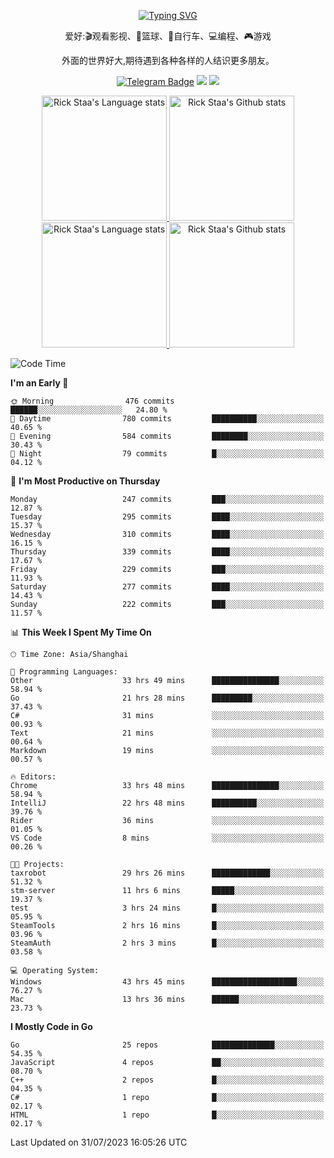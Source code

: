 <div align="center"> 

[![Typing SVG](https://readme-typing-svg.herokuapp.com?size=25&duration=2500&color=eeeeee&vCenter=true&width=200&height=40&lines=Hi+there+%F0%9F%91%8B%F0%9F%8F%BB;I'm+DanBai)](https://git.io/typing-svg)

爱好:🎬观看影视、🏀篮球、🚴自行车、💻编程、🎮游戏

外面的世界好大,期待遇到各种各样的人结识更多朋友。

[![Telegram Badge](https://img.shields.io/badge/-Telegram-blue?style=flat&logo=Telegram&logoColor=white)](https://t.me/danbai9420) 
[![](https://img.shields.io/badge/-Blog-brightgreen?style=flat&logo=Blogger&logoColor=white)](https://p00q.cn)
[![](https://img.shields.io/badge/-Email-red?style=flat&logo=Mail.Ru&logoColor=white)](mailto:danbai@88.com)
</div>

<!-- Light Mode -->
<div align="center"> 
<a href="https://github.com/anuraghazra/github-readme-stats#gh-light-mode-only">
<img height=200 src="https://github-readme-stats.vercel.app/api/top-langs/?username=danbai225&layout=compact&langs_count=10&hide_border=1&role=OWNER,COLLABORATOR#gh-light-mode-only" alt="Rick Staa's Language stats" />
</a>
<a href="https://github.com/anuraghazra/github-readme-stats#gh-light-mode-only">
<img height=200 src="https://github-readme-stats.vercel.app/api?username=danbai225&show_icons=true&count_private=true&line_height=28&hide_border=1&include_all_commits=true&card_width=450&role=OWNER,COLLABORATOR&exclude_repo=github-readme-stats#gh-light-mode-only" alt="Rick Staa's Github stats" />
</a>
</div>

<!-- Dark Mode -->
<div align="center"> 
<a href="https://github.com/anuraghazra/github-readme-stats#gh-dark-mode-only">
<img height=200 src="https://github-readme-stats.vercel.app/api/top-langs/?username=danbai225&layout=compact&langs_count=10&hide_border=1&role=OWNER,COLLABORATOR&theme=github_dark#gh-dark-mode-only" alt="Rick Staa's Language stats" />
</a>
<a href="https://github.com/anuraghazra/github-readme-stats#gh-dark-mode-only">
<img height=200 src="https://github-readme-stats.vercel.app/api?username=danbai225&show_icons=true&count_private=true&line_height=28&hide_border=1&include_all_commits=true&card_width=450&role=OWNER,COLLABORATOR&exclude_repo=github-readme-stats&theme=github_dark#gh-dark-mode-only" alt="Rick Staa's Github stats" />
</a>
</div>

<!--START_SECTION:waka-->
![Code Time](http://img.shields.io/badge/Code%20Time-735%20hrs%208%20mins-blue)

**I'm an Early 🐤** 

```text
🌞 Morning                476 commits         ██████░░░░░░░░░░░░░░░░░░░   24.80 % 
🌆 Daytime                780 commits         ██████████░░░░░░░░░░░░░░░   40.65 % 
🌃 Evening                584 commits         ████████░░░░░░░░░░░░░░░░░   30.43 % 
🌙 Night                  79 commits          █░░░░░░░░░░░░░░░░░░░░░░░░   04.12 % 
```
📅 **I'm Most Productive on Thursday** 

```text
Monday                   247 commits         ███░░░░░░░░░░░░░░░░░░░░░░   12.87 % 
Tuesday                  295 commits         ████░░░░░░░░░░░░░░░░░░░░░   15.37 % 
Wednesday                310 commits         ████░░░░░░░░░░░░░░░░░░░░░   16.15 % 
Thursday                 339 commits         ████░░░░░░░░░░░░░░░░░░░░░   17.67 % 
Friday                   229 commits         ███░░░░░░░░░░░░░░░░░░░░░░   11.93 % 
Saturday                 277 commits         ████░░░░░░░░░░░░░░░░░░░░░   14.43 % 
Sunday                   222 commits         ███░░░░░░░░░░░░░░░░░░░░░░   11.57 % 
```


📊 **This Week I Spent My Time On** 

```text
🕑︎ Time Zone: Asia/Shanghai

💬 Programming Languages: 
Other                    33 hrs 49 mins      ███████████████░░░░░░░░░░   58.94 % 
Go                       21 hrs 28 mins      █████████░░░░░░░░░░░░░░░░   37.43 % 
C#                       31 mins             ░░░░░░░░░░░░░░░░░░░░░░░░░   00.93 % 
Text                     21 mins             ░░░░░░░░░░░░░░░░░░░░░░░░░   00.64 % 
Markdown                 19 mins             ░░░░░░░░░░░░░░░░░░░░░░░░░   00.57 % 

🔥 Editors: 
Chrome                   33 hrs 48 mins      ███████████████░░░░░░░░░░   58.94 % 
IntelliJ                 22 hrs 48 mins      ██████████░░░░░░░░░░░░░░░   39.76 % 
Rider                    36 mins             ░░░░░░░░░░░░░░░░░░░░░░░░░   01.05 % 
VS Code                  8 mins              ░░░░░░░░░░░░░░░░░░░░░░░░░   00.26 % 

🐱‍💻 Projects: 
taxrobot                 29 hrs 26 mins      █████████████░░░░░░░░░░░░   51.32 % 
stm-server               11 hrs 6 mins       █████░░░░░░░░░░░░░░░░░░░░   19.37 % 
test                     3 hrs 24 mins       █░░░░░░░░░░░░░░░░░░░░░░░░   05.95 % 
SteamTools               2 hrs 16 mins       █░░░░░░░░░░░░░░░░░░░░░░░░   03.96 % 
SteamAuth                2 hrs 3 mins        █░░░░░░░░░░░░░░░░░░░░░░░░   03.58 % 

💻 Operating System: 
Windows                  43 hrs 45 mins      ███████████████████░░░░░░   76.27 % 
Mac                      13 hrs 36 mins      ██████░░░░░░░░░░░░░░░░░░░   23.73 % 
```

**I Mostly Code in Go** 

```text
Go                       25 repos            ██████████████░░░░░░░░░░░   54.35 % 
JavaScript               4 repos             ██░░░░░░░░░░░░░░░░░░░░░░░   08.70 % 
C++                      2 repos             █░░░░░░░░░░░░░░░░░░░░░░░░   04.35 % 
C#                       1 repo              █░░░░░░░░░░░░░░░░░░░░░░░░   02.17 % 
HTML                     1 repo              █░░░░░░░░░░░░░░░░░░░░░░░░   02.17 % 
```




 Last Updated on 31/07/2023 16:05:26 UTC
<!--END_SECTION:waka-->
